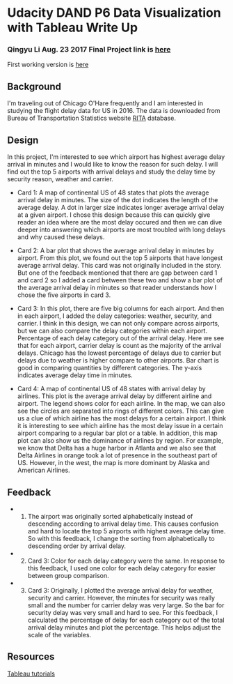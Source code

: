 # Udacity DAND P6 Data Visualization with Tableau Write Up
### Qingyu Li  Aug. 23 2017  Final Project link is [here](https://public.tableau.com/profile/qingyu.li#!/vizhome/AirTravelDelayStudy-DANDTableauClassProject/Story1?publish=yes)

First working version is [here](https://public.tableau.com/profile/qingyu.li#!/vizhome/AirTravelDelayStudy_v1/Story1)
## Background
I'm traveling out of Chicago O'Hare frequently and I am interested in studying the flight delay data for US in 2016. The data is downloaded from Bureau of Transportation Statistics website [RITA](https://www.transtats.bts.gov/OT_Delay/OT_DelayCause1.asp) database. 

## Design
In this project, I'm interested to see which airport has highest average delay arrival in minutes and I would like to know the reason for such delay. I will find out the top 5 airports with arrival delays and study the delay time by security reason, weather and carrier.

- Card 1: A map of continental US of 48 states that plots the average arrival delay in minutes. The size of the dot indicates the length of the average delay. A dot in larger size indicates longer average arrival delay at a given airport. I chose this design because this can quickly give reader an idea where are the most delay occured and then we can dive deeper into answering which airports are most troubled with long delays and why caused these delays.

- Card 2: A bar plot that shows the average arrival delay in minutes by airport. From this plot, we found out the top 5 airports that have longest average arrival delay. This card was not originally included in the story. But one of the feedback mentioned that there are gap between card 1 and card 2 so I added a card between these two and show a bar plot of the average arrival delay in minutes so that reader understands how I chose the five airports in card 3.

- Card 3: In this plot, there are five big columns for each airport. And then in each airport, I added the delay categories: weather, security, and carrier. I think in this design, we can not only compare across airports, but we can also compare the delay categories within each airport. Percentage of each delay category out of the arrival delay. Here we see that for each airport, carrier delay is count as the majority of the arrival delays. Chicago has the lowest percentage of delays due to carrier but delays due to weather is higher compare to other airports. Bar chart is good in comparing quantities by different categories. The y-axis indicates average delay time in minutes.

- Card 4: A map of continental US of 48 states with arrival delay by airlines. This plot is the average arrival delay by different airline and airport. The legend shows color for each airline. In the map, we can also see the circles are separated into rings of different colors. This can give us a clue of which airline has the most delays for a certain airport. I think it is interesting to see which airline has the most delay issue in a certain airport comparing to a regular bar plot or a table. In addition, this map plot can also show us the dominance of airlines by region. For example, we know that Delta has a huge harbor in Atlanta and we also see that Delta Airlines in orange took a lot of presence in the southeast part of US. However, in the west, the map is more dominant by Alaska and American Airlines.   


## Feedback

- 1. The airport was originally sorted alphabetically instead of descending according to arrival delay time. This causes confusion and hard to locate the top 5 airports with highest average delay time. So with this feedback, I change the sorting from alphabetically to descending order by arrival delay.
- 2. Card 3: Color for each delay category were the same. In response to this feedback, I used one color for each delay category for easier between group comparison.
- 3. Card 3: Originally, I plotted the average arrival delay for weather, security and carrier. However, the minutes for security was really small and the number for carrier delay was very large. So the bar for security delay was very small and hard to see. For this feedback, I calculated the percentage of delay for each category out of the total arrival delay minutes and plot the percentage. This helps adjust the scale of the variables.

## Resources
[Tableau tutorials](https://www.tableau.com/learn/training)
